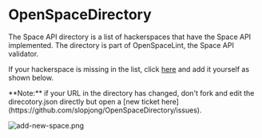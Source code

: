 OpenSpaceDirectory
==================

The Space API directory is a list of hackerspaces that have the Space API implemented. The directory is part of OpenSpaceLint, the Space API validator.

If your hackerspace is missing in the list, click [here](http://openspace.slopjong.de) and add it yourself as shown below.

<div class="highlight">
**Note:** if your URL in the directory has changed, don't fork and edit the direcotory.json directly but open a [new ticket here](https://github.com/slopjong/OpenSpaceDirectory/issues).
</div>

![add-new-space.png](OpenSpaceDirectory/raw/master/add-new-space.png)
